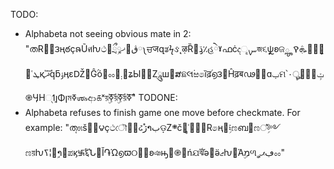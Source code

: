 TODO:
- Alphabeta not seeing obvious mate in 2:
    "തR๪̔౩ңఠçຨŨศƕථ৞ྲྀޚྭࣲ໲ڨ༾ਚजզತϟઙ˛ऴȐ੡ڌ٪̡હེˠഫċදࡑୣজ૬ѱຼʚଜౣܞࠒ๪༜͕௔˓ܛқޛࣛԛƃۉӊɛǄ྽Ĝۢó࢐ೲ൥܄઻ʑЫ಺૴Ζཱུш໬ສଛલ۬ಱ෧ȉढ़֝൭౩୥Ĥढ़बഢ੡࢛ɑݕମ՝ࡧ۰ৣ఍஭ݖ࣓֎ӋΗ୍ן͎ߗΦןমߧஶ৯ආ௧ˣয়ࣛߧۣয়ࣛߧۣয়ࣛߧ"
TODONE:
- Alphabeta refuses to finish game one move before checkmate. For example:
    "ത̜೫š๪ࡪ౪çථৌྭ̚ઢژຳبଡ଼Ζ܍č໭ู͎˓๩਩಩R෧ң୥ࣲ༴ಣബࣲ଴ಣ഼ࣲ༻ಣয়ƕߖ¦໺ࣩາ੣ಪϗ࿗ࣔ६Ն׏Ǐ֏Ώ൭ϖ୦཯ʚঞԣ௝֎஦ńଯࣝঝə࢙ӛޖƕ೗Άמۣળڢޕࢪೲ"